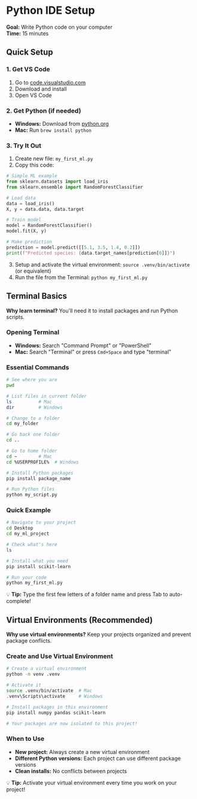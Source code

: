 # Python IDE Setup

**Goal:** Write Python code on your computer  
**Time:** 15 minutes  

## Quick Setup

### 1. Get VS Code
1. Go to [code.visualstudio.com](https://code.visualstudio.com/)
2. Download and install
3. Open VS Code

### 2. Get Python (if needed)
- **Windows:** Download from [python.org](https://python.org)
- **Mac:** Run `brew install python`

### 3. Try It Out
1. Create new file: `my_first_ml.py`
2. Copy this code:

```python
# Simple ML example
from sklearn.datasets import load_iris
from sklearn.ensemble import RandomForestClassifier

# Load data
data = load_iris()
X, y = data.data, data.target

# Train model
model = RandomForestClassifier()
model.fit(X, y)

# Make prediction
prediction = model.predict([[5.1, 3.5, 1.4, 0.2]])
print(f"Predicted species: {data.target_names[prediction[0]]}")
```

3. Setup and activate the virtual environment: `source .venv/bin/activate` (or equivalent)
4. Run the file from the Terminal: `python my_first_ml.py`

## Terminal Basics

**Why learn terminal?** You'll need it to install packages and run Python scripts.

### Opening Terminal
- **Windows:** Search "Command Prompt" or "PowerShell"
- **Mac:** Search "Terminal" or press `Cmd+Space` and type "terminal"

### Essential Commands
```bash
# See where you are
pwd

# List files in current folder
ls          # Mac
dir         # Windows

# Change to a folder
cd my_folder

# Go back one folder
cd ..

# Go to home folder
cd ~        # Mac
cd %USERPROFILE%  # Windows

# Install Python packages
pip install package_name

# Run Python files
python my_script.py
```

### Quick Example
```bash
# Navigate to your project
cd Desktop
cd my_ml_project

# Check what's here
ls

# Install what you need
pip install scikit-learn

# Run your code
python my_first_ml.py
```

💡 **Tip:** Type the first few letters of a folder name and press Tab to auto-complete!

## Virtual Environments (Recommended)

**Why use virtual environments?** Keep your projects organized and prevent package conflicts.

### Create and Use Virtual Environment
```bash
# Create a virtual environment
python -m venv .venv

# Activate it
source .venv/bin/activate  # Mac
.venv\Scripts\activate     # Windows

# Install packages in this environment
pip install numpy pandas scikit-learn

# Your packages are now isolated to this project!
```

### When to Use
- **New project:** Always create a new virtual environment
- **Different Python versions:** Each project can use different package versions
- **Clean installs:** No conflicts between projects

💡 **Tip:** Activate your virtual environment every time you work on your project!